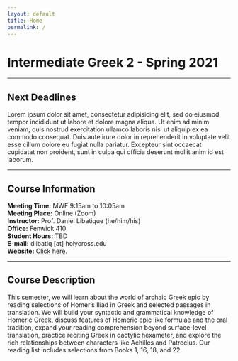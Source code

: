 ```yaml
---
layout: default
title: Home
permalink: /
---
```


# Intermediate Greek 2 - Spring 2021

***

## Next Deadlines

Lorem ipsum dolor sit amet, consectetur adipisicing elit, sed do eiusmod tempor incididunt ut labore et dolore magna aliqua. Ut enim ad minim veniam, quis nostrud exercitation ullamco laboris nisi ut aliquip ex ea commodo consequat. Duis aute irure dolor in reprehenderit in voluptate velit esse cillum dolore eu fugiat nulla pariatur. Excepteur sint occaecat cupidatat non proident, sunt in culpa qui officia deserunt mollit anim id est laborum.

***

## Course Information

**Meeting Time:** MWF 9:15am to 10:05am  
**Meeting Place:**  Online (Zoom)  
**Instructor:** Prof. Daniel Libatique (he/him/his)  
**Office:** Fenwick 410  
**Student Hours:** TBD  
**E-mail:** dlibatiq [at] holycross.edu  
**Website:** [Click here.](https://libatique.info)

***

## Course Description

This semester, we will learn about the world of archaic Greek epic by reading selections of Homer’s Iliad in Greek and selected passages in translation. We will build your syntactic and grammatical knowledge of Homeric Greek, discuss features of Homeric epic like formulae and the oral tradition, expand your reading comprehension beyond surface-level translation, practice reciting Greek in dactylic hexameter, and explore the rich relationships between characters like Achilles and Patroclus. Our reading list includes selections from Books 1, 16, 18, and 22.
